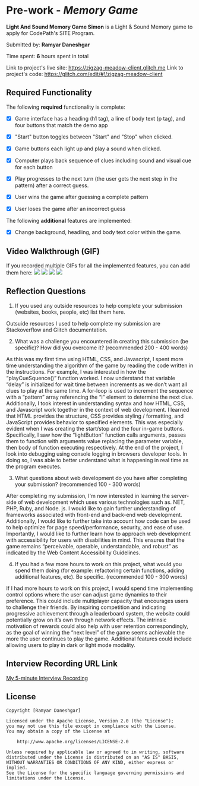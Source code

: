 # Pre-work - *Memory Game*

**Light And Sound Memory Game Simon** is a Light & Sound Memory game to apply for CodePath's SITE Program. 

Submitted by: **Ramyar Daneshgar**

Time spent: **6** hours spent in total

Link to project's live site: https://zigzag-meadow-client.glitch.me
Link to project's code: https://glitch.com/edit/#!/zigzag-meadow-client

## Required Functionality

The following **required** functionality is complete:

* [x] Game interface has a heading (h1 tag), a line of body text (p tag), and four buttons that match the demo app
* [x] "Start" button toggles between "Start" and "Stop" when clicked. 
* [x] Game buttons each light up and play a sound when clicked. 
* [x] Computer plays back sequence of clues including sound and visual cue for each button
* [x] Play progresses to the next turn (the user gets the next step in the pattern) after a correct guess. 
* [x] User wins the game after guessing a complete pattern
* [x] User loses the game after an incorrect guess


The following **additional** features are implemented:

- [x] Change background, headling, and body text color within the game.

## Video Walkthrough (GIF)

If you recorded multiple GIFs for all the implemented features, you can add them here:
![](https://media.giphy.com/media/0S8RTFQtfG5YQSd3mJ/giphy.gif)
![](https://media.giphy.com/media/75WQjRbc30HutEoQHJ/giphy.gif)
![](gif3-link-here)
![](gif4-link-here)

## Reflection Questions
1. If you used any outside resources to help complete your submission (websites, books, people, etc) list them here. 

  Outsuide resources I used to help complete my submission are Stackoverflow and Glitch documentation.

2. What was a challenge you encountered in creating this submission (be specific)? How did you overcome it? (recommended 200 - 400 words) 

As this was my first time using HTML, CSS, and Javascript, I spent more time understanding the algorithm of the game by reading the code written in the instructions. For example, I was interested in how the “playCueSquence()” function worked. I now understand that variable “delay” is initialized for wait time between increments as we don’t want all clues to play at the same time. A for-loop is used to increment the sequence with a “pattern” array referencing the “i” element to determine the next clue. Additionally, I took interest in understanding syntax and how HTML, CSS, and Javascript work together in the context of web development. I learned that HTML provides the structure, CSS provides styling / formatting, and JavaScript provides behavior to specified elements. This was especially evident when I was creating the start/stop and the four in-game buttons. Specifically, I saw how the “lightButton” function calls arguments, passes them to function with arguments value replacing the parameter variable, then body of function executing respectively.  At the end of the project, I look into debugging using console logging in browsers developer tools. In doing so, I was able to better understand what is happening in real time as the program executes. 


3. What questions about web development do you have after completing your submission? (recommended 100 - 300 words) 

After completing my submission, I'm now interested in learning the server-side of web development which uses various technologies such as. NET, PHP, Ruby, and Node. js. I would like to gain further understanding of frameworks associated with front-end and back-end web development. Additionally, I would like to further take into account how code can be used to help optimize for page speed/performance, security, and ease of use. Importantly, I would like to further learn how to approach web development with accessibility for users with disabilities in mind. This ensures that the game remains “perceivable, operable, understandable, and robust” as indicated by the Web Content Accessibility Guidelines. 


4. If you had a few more hours to work on this project, what would you spend them doing (for example: refactoring certain functions, adding additional features, etc). Be specific. (recommended 100 - 300 words) 

If I had more hours to work on this project, I would spend time implementing control options where the user can adjust game dynamics to their preference. This could include multiplayer capacity that encourages users to challenge their friends. By inspiring competition and indicating progressive achievement through a leaderboard system, the website could potentially grow on it’s own through network effects. The intrinsic motivation of rewards could also help with user retention correspondingly, as the goal of winning the “next level” of the game seems achievable the more the user continues to play the game. Additional features could include allowing users to play in dark or light mode modality.



## Interview Recording URL Link

[My 5-minute Interview Recording](your-link-here)


## License

    Copyright [Ramyar Daneshgar]

    Licensed under the Apache License, Version 2.0 (the "License");
    you may not use this file except in compliance with the License.
    You may obtain a copy of the License at

        http://www.apache.org/licenses/LICENSE-2.0

    Unless required by applicable law or agreed to in writing, software
    distributed under the License is distributed on an "AS IS" BASIS,
    WITHOUT WARRANTIES OR CONDITIONS OF ANY KIND, either express or implied.
    See the License for the specific language governing permissions and
    limitations under the License.
